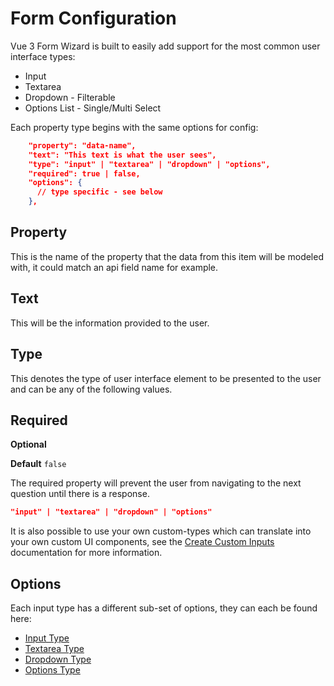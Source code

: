 # Form Configuration
Vue 3 Form Wizard is built to easily add support for the most common user interface types: 

- Input
- Textarea
- Dropdown - Filterable
- Options List - Single/Multi Select

Each property type begins with the same options for config:

```json
    "property": "data-name",
    "text": "This text is what the user sees",
    "type": "input" | "textarea" | "dropdown" | "options",
    "required": true | false,
    "options": { 
      // type specific - see below
    },
```

## Property
 This is the name of the property that the data from this item will be modeled with, it could match an api field name for example.

## Text 
This will be the information provided to the user.

## Type 
This denotes the type of user interface element to be presented to the user and can be any of the following values.

## Required 
**Optional**

**Default** `false`

The required property will prevent the user from navigating to the next question until there is a response.

```json
"input" | "textarea" | "dropdown" | "options"
```
It is also possible to use your own custom-types which can translate into your own custom UI components, see the [Create Custom Inputs](customization/configuration.md) documentation for more information.


## Options
Each input type has a different sub-set of options, they can each be found here:

- [Input Type](getting_started/input.md)
- [Textarea Type](getting_started/textarea.md)
- [Dropdown Type](getting_started/dropdown.md)
- [Options Type](getting_started/options.md)


